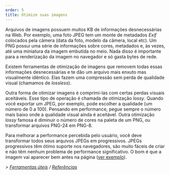 ```yaml
---
order: 5
title: Otimize suas imagens
---
```


Arquivos de imagens possuem muitos KB de informações desnecessárias na Web. Por exemplo, uma foto JPEG tem um monte de metadados *Exif* colocados pela câmera (data da foto, modelo da câmera, local etc). Um PNG possui uma série de informações sobre cores, metadados e, às vezes, até uma miniatura da imagem embutida no meio. Nada disso é importante para a renderização da imagem no navegador e só gasta bytes de rede.

Existem ferramentas de otimização de imagens que removem todas essas informações desnecessárias e te dão um arquivo mais enxuto mas visualmente idêntico. Elas fazem uma compressão sem perda de qualidade visual (chamamos de *lossless*).

Outra forma de otimizar imagens é comprimi-las com certas perdas visuais aceitáveis. Esse tipo de operação é chamada de otimização *lossy*. Quando você exportar um JPEG, por exemplo, pode escolher a qualidade (um número de 0 a 100). Pensando em performance, pegue sempre o número mais baixo onde a qualidade visual ainda é aceitável. Outra otimização *lossy* famosa é diminuir o número de cores na paleta de um PNG, ou transformar arquivos PNG-24 em PNG-8.

Para melhorar a performance percebida pelo usuário, você deve transformar todos seus arquivos JPEGs em progressivos. JPEGs progressivos têm ótimo suporte nos navegadores, são muito fáceis de criar e não têm nenhum problema de performance significativo. O bom é que a imagem vai aparecer bem antes na página ([ver exemplo](http://www.patrickmeenan.com/progressive/view.php?img=http://farm2.staticflickr.com/1434/1002257937_021cb46a33_o.jpg)).

*> [Ferramentas úteis](https://github.com/zenorocha/browser-diet/wiki/Tools#optimize-your-images) / [Referências](https://github.com/zenorocha/browser-diet/wiki/References#optimize-your-images)*
